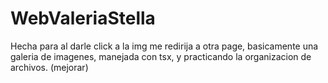 # WebValeriaStella
Hecha para al darle click a la img me redirija a otra page, basicamente una galeria de imagenes, manejada con tsx, y practicando la organizacion de archivos. (mejorar)
